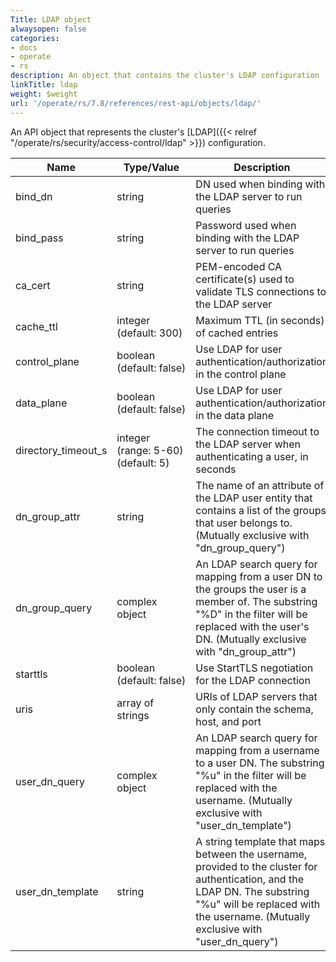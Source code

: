 ```yaml
---
Title: LDAP object
alwaysopen: false
categories:
- docs
- operate
- rs
description: An object that contains the cluster's LDAP configuration
linkTitle: ldap
weight: $weight
url: '/operate/rs/7.8/references/rest-api/objects/ldap/'
---
```


An API object that represents the cluster's [LDAP]({{< relref "/operate/rs/security/access-control/ldap" >}}) configuration.

| Name | Type/Value | Description |
|------|------------|-------------|
| bind_dn | string | DN used when binding with the LDAP server to run queries |
| bind_pass | string | Password used when binding with the LDAP server to run queries |
| ca_cert | string | PEM-encoded CA certificate(s) used to validate TLS connections to the LDAP server |
| cache_ttl | integer (default:&nbsp;300) | Maximum TTL (in seconds) of cached entries |
| control_plane | boolean (default:&nbsp;false) | Use LDAP for user authentication/authorization in the control plane |
| data_plane | boolean (default:&nbsp;false) | Use LDAP for user authentication/authorization in the data plane |
| directory_timeout_s | integer (range:&nbsp;5-60) (default:&nbsp;5) | The connection timeout to the LDAP server when authenticating a user, in seconds |
| dn_group_attr | string | The name of an attribute of the LDAP user entity that contains a list of the groups that user belongs to. (Mutually exclusive with "dn_group_query") |
| dn_group_query | complex object | An LDAP search query for mapping from a user DN to the groups the user is a member of. The substring "%D" in the filter will be replaced with the user's DN. (Mutually exclusive with "dn_group_attr") |
| starttls | boolean (default:&nbsp;false) | Use StartTLS negotiation for the LDAP connection |
| uris | array of strings | URIs of LDAP servers that only contain the schema, host, and port |
| user_dn_query | complex object | An LDAP search query for mapping from a username to a user DN. The substring "%u" in the filter will be replaced with the username. (Mutually exclusive with "user_dn_template") |
| user_dn_template | string | A string template that maps between the username, provided to the cluster for authentication, and the LDAP DN. The substring "%u" will be replaced with the username. (Mutually exclusive with "user_dn_query") |

